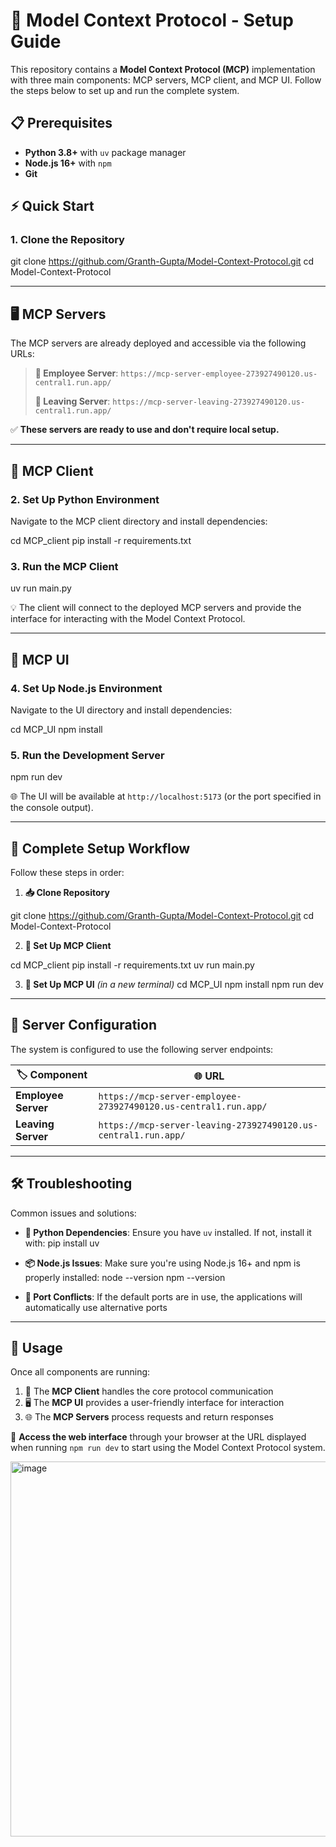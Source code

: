 # 🚀 Model Context Protocol - Setup Guide

This repository contains a **Model Context Protocol (MCP)** implementation with three main components: MCP servers, MCP client, and MCP UI. Follow the steps below to set up and run the complete system.

## 📋 Prerequisites

- **Python 3.8+** with `uv` package manager
- **Node.js 16+** with `npm`
- **Git**

## ⚡ Quick Start

### 1. Clone the Repository

git clone https://github.com/Granth-Gupta/Model-Context-Protocol.git
cd Model-Context-Protocol


---

## 🖥️ MCP Servers

The MCP servers are already deployed and accessible via the following URLs:

> **📡 Employee Server**: `https://mcp-server-employee-273927490120.us-central1.run.app/`
> 
> **📡 Leaving Server**: `https://mcp-server-leaving-273927490120.us-central1.run.app/`

✅ **These servers are ready to use and don't require local setup.**

---

## 🐍 MCP Client

### 2. Set Up Python Environment

Navigate to the MCP client directory and install dependencies:

cd MCP_client
pip install -r requirements.txt


### 3. Run the MCP Client

uv run main.py


💡 The client will connect to the deployed MCP servers and provide the interface for interacting with the Model Context Protocol.

---

## 🎨 MCP UI

### 4. Set Up Node.js Environment

Navigate to the UI directory and install dependencies:

cd MCP_UI
npm install


### 5. Run the Development Server

npm run dev


🌐 The UI will be available at `http://localhost:5173` (or the port specified in the console output).

---

## 📝 Complete Setup Workflow

Follow these steps in order:

1. **📥 Clone Repository**

git clone https://github.com/Granth-Gupta/Model-Context-Protocol.git
cd Model-Context-Protocol


2. **🐍 Set Up MCP Client**

cd MCP_client
pip install -r requirements.txt
uv run main.py

3. **🎨 Set Up MCP UI** *(in a new terminal)*
cd MCP_UI
npm install
npm run dev

---

## 🔧 Server Configuration

The system is configured to use the following server endpoints:

| 🏷️ Component | 🌐 URL |
|---------------|--------|
| **Employee Server** | `https://mcp-server-employee-273927490120.us-central1.run.app/` |
| **Leaving Server** | `https://mcp-server-leaving-273927490120.us-central1.run.app/` |

---

## 🛠️ Troubleshooting

Common issues and solutions:

- **🐍 Python Dependencies**: Ensure you have `uv` installed. If not, install it with:
pip install uv

- **📦 Node.js Issues**: Make sure you're using Node.js 16+ and npm is properly installed:
node --version
npm --version

- **🚪 Port Conflicts**: If the default ports are in use, the applications will automatically use alternative ports

---

## 🎯 Usage

Once all components are running:

1. 🔄 The **MCP Client** handles the core protocol communication
2. 🖥️ The **MCP UI** provides a user-friendly interface for interaction  
3. 🌐 The **MCP Servers** process requests and return responses

🚀 **Access the web interface** through your browser at the URL displayed when running `npm run dev` to start using the Model Context Protocol system.

<img width="1200" height="600" alt="image" src="https://github.com/user-attachments/assets/0df0a356-a989-4544-8619-6cb4e77bd963" />

